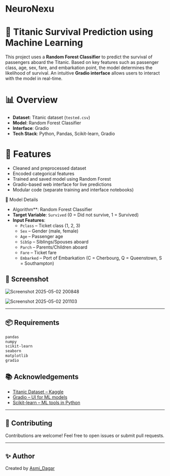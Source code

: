# NeuroNexu

# 🚢 Titanic Survival Prediction using Machine Learning

This project uses a **Random Forest Classifier** to predict the survival of passengers aboard the Titanic. Based on key features such as passenger class, age, sex, fare, and embarkation point, the model determines the likelihood of survival. An intuitive **Gradio interface** allows users to interact with the model in real-time.


# 📊 Overview

- **Dataset**: Titanic dataset (`tested.csv`)
- **Model**: Random Forest Classifier
- **Interface**: Gradio
- **Tech Stack**: Python, Pandas, Scikit-learn, Gradio


# 🚀 Features

- Cleaned and preprocessed dataset
- Encoded categorical features
- Trained and saved model using Random Forest
- Gradio-based web interface for live predictions
- Modular code (separate training and interface notebooks)


 🧠 Model Details

- Algorithm**: Random Forest Classifier
- **Target Variable**: `Survived` (0 = Did not survive, 1 = Survived)
- **Input Features**:
  - `Pclass` – Ticket class (1, 2, 3)
  - `Sex` – Gender (male, female)
  - `Age` – Passenger age
  - `SibSp` – Siblings/Spouses aboard
  - `Parch` – Parents/Children aboard
  - `Fare` – Ticket fare
  - `Embarked` – Port of Embarkation (C = Cherbourg, Q = Queenstown, S = Southampton)


## 📸 Screenshot


![Screenshot 2025-05-02 200848](https://github.com/user-attachments/assets/f09981ed-69e5-449d-b3be-100052971b5b)


![Screenshot 2025-05-02 201103](https://github.com/user-attachments/assets/96768e1e-c7de-4a73-b93f-68daae66de8e)

---

## 📦 Requirements

```txt
pandas
numpy
scikit-learn
seaborn
matplotlib
gradio
```



## 📚 Acknowledgements

* [Titanic Dataset – Kaggle](https://www.kaggle.com/c/titanic)
* [Gradio – UI for ML models](https://www.gradio.app/)
* [Scikit-learn – ML tools in Python](https://scikit-learn.org/)


---

## 🙌 Contributing

Contributions are welcome! Feel free to open issues or submit pull requests.

---

## ✨ Author

Created by [Asmi_Dagar](https://github.com/asmidagar)


